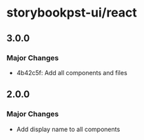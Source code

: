 # storybookpst-ui/react

## 3.0.0

### Major Changes

- 4b42c5f: Add all components and files

## 2.0.0

### Major Changes

- Add display name to all components
